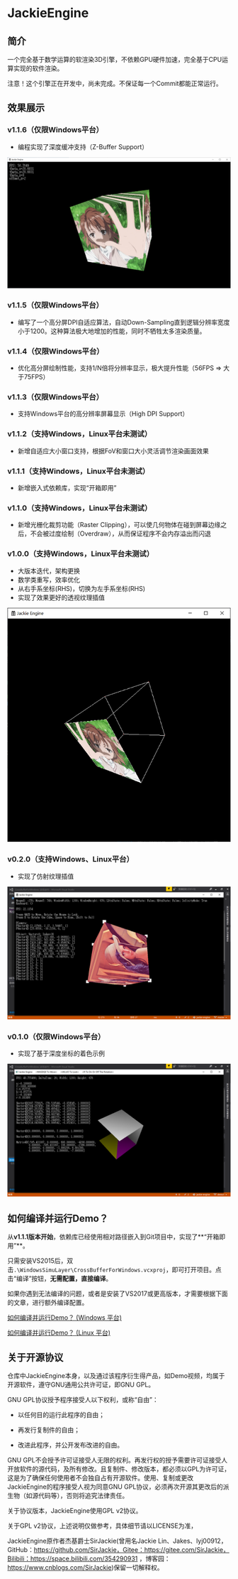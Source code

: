 # JackieEngine

## 简介

一个完全基于数学运算的软渲染3D引擎，不依赖GPU硬件加速，完全基于CPU运算实现的软件渲染。

注意！这个引擎正在开发中，尚未完成。不保证每一个Commit都能正常运行。

## 效果展示

### v1.1.6（仅限Windows平台）

- 编程实现了深度缓冲支持（Z-Buffer Support）

![v1.1.6](readme.assets/v1.1.6.png)

### v1.1.5（仅限Windows平台）

- 编写了一个高分屏DPI自适应算法，自动Down-Sampling直到逻辑分辨率宽度小于1200。这种算法极大地增加的性能，同时不牺牲太多渲染质量。

### v1.1.4（仅限Windows平台）

- 优化高分屏绘制性能，支持1/N倍将分辨率显示，极大提升性能（56FPS => 大于75FPS）

### v1.1.3（仅限Windows平台）

- 支持Windows平台的高分辨率屏幕显示（High DPI Support）

### v1.1.2（支持Windows，Linux平台未测试）

- 新增自适应大小窗口支持，根据FoV和窗口大小灵活调节渲染画面效果

### v1.1.1（支持Windows，Linux平台未测试）

- 新增嵌入式依赖库，实现“开箱即用”

### v1.1.0（支持Windows，Linux平台未测试）

- 新增光栅化裁剪功能（Raster Clipping），可以使几何物体在碰到屏幕边缘之后，不会被过度绘制（Overdraw），从而保证程序不会内存溢出而闪退

### v1.0.0（支持Windows，Linux平台未测试）

- 大版本迭代，架构更换
- 数学类重写，效率优化
- 从右手系坐标(RHS)，切换为左手系坐标(RHS)
- 实现了效果更好的透视纹理插值

![Demo3](README.assets/Demo3.png)

### v0.2.0（支持Windows、Linux平台）

- 实现了仿射纹理插值


![Demo2](README.assets/Demo2.png)

### v0.1.0（仅限Windows平台）

- 实现了基于深度坐标的着色示例


![Demo1](README.assets/Demo1.png)

## 如何编译并运行Demo？

从**v1.1.1版本开始**，依赖库已经使用相对路径嵌入到Git项目中，实现了**“开箱即用”**。

只需安装VS2015后，双击`.\WindowsSimuLayer\CrossBufferForWindows.vcxproj`，即可打开项目。点击“编译”按钮，**无需配置，直接编译**。

如果你遇到无法编译的问题，或者是安装了VS2017或更高版本，才需要根据下面的文章，进行额外编译配置。

[如何编译并运行Demo？ (Windows 平台)](README.assets/WindowsConfigurationDocument/ConfigurationDocument.md)

[如何编译并运行Demo？ (Linux 平台)](README.assets/LinuxConfigurationDocument/ConfigurationDocument.md)

## 关于开源协议

仓库中JackieEngine本身，以及通过该程序衍生得产品，如Demo视频，均属于开源软件，遵守GNU通用公共许可证，即GNU GPL。

GNU GPL协议授予程序接受人以下权利，或称“自由”：

- 以任何目的运行此程序的自由；

- 再发行复制件的自由；

- 改进此程序，并公开发布改进的自由。

GNU GPL不会授予许可证接受人无限的权利。再发行权的授予需要许可证接受人开放软件的源代码，及所有修改。且复制件、修改版本，都必须以GPL为许可证，这是为了确保任何使用者不会独自占有开源软件。使用、复制或更改JackieEngine的程序接受人视为同意GNU GPL协议，必须再次开源其更改后的派生物（如源代码等），否则将追究法律责任。

关于协议版本，JackieEngine使用GPL v2协议。

关于GPL v2协议，上述说明仅做参考，具体细节请以LICENSE为准，

JackieEngine原作者杰基爵士SirJackie(曾用名Jackie Lin、Jakes、lyj00912，GitHub：https://github.com/SirJackie，Gitee：https://gitee.com/SirJackie，Bilibili：https://space.bilibili.com/354290931 ，博客园：https://www.cnblogs.com/SirJackie)保留一切解释权。